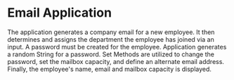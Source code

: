 # Email Application 
The application generates a company email for a new employee. 
It then determines and assigns the department the employee has joined via an input. 
A password must be created for the employee. Application generates a random String for a password. 
Set Methods are utilized to change the password, set the mailbox capacity, and define an alternate email address. 
Finally, the employee's name, email and mailbox capacity is displayed. 
